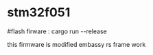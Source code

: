 # stm32f051
#flash firware : cargo run --release




this firmware is modified  embassy rs frame work


